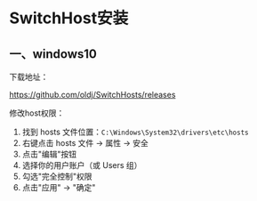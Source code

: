# SwitchHost安装

## 一、windows10

下载地址：

https://github.com/oldj/SwitchHosts/releases

修改host权限：

1. 找到 hosts 文件位置：`C:\Windows\System32\drivers\etc\hosts`
2. 右键点击 hosts 文件 → 属性 → 安全
3. 点击"编辑"按钮
4. 选择你的用户账户（或 Users 组）
5. 勾选"完全控制"权限
6. 点击"应用" → "确定"